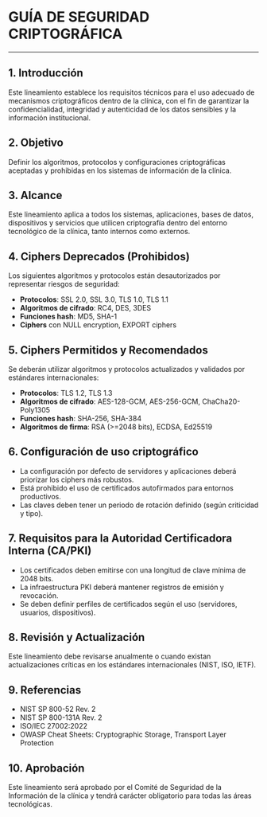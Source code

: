 # **GUÍA DE SEGURIDAD CRIPTOGRÁFICA**

---

## **1. Introducción**
Este lineamiento establece los requisitos técnicos para el uso adecuado de mecanismos criptográficos dentro de la clínica, con el fin de garantizar la confidencialidad, integridad y autenticidad de los datos sensibles y la información institucional.

## **2. Objetivo**
Definir los algoritmos, protocolos y configuraciones criptográficas aceptadas y prohibidas en los sistemas de información de la clínica.

## **3. Alcance**
Este lineamiento aplica a todos los sistemas, aplicaciones, bases de datos, dispositivos y servicios que utilicen criptografía dentro del entorno tecnológico de la clínica, tanto internos como externos.

## **4. Ciphers Deprecados (Prohibidos)**
Los siguientes algoritmos y protocolos están desautorizados por representar riesgos de seguridad:

- **Protocolos**: SSL 2.0, SSL 3.0, TLS 1.0, TLS 1.1
- **Algoritmos de cifrado**: RC4, DES, 3DES
- **Funciones hash**: MD5, SHA-1
- **Ciphers** con NULL encryption, EXPORT ciphers

## **5. Ciphers Permitidos y Recomendados**
Se deberán utilizar algoritmos y protocolos actualizados y validados por estándares internacionales:

- **Protocolos**: TLS 1.2, TLS 1.3
- **Algoritmos de cifrado**: AES-128-GCM, AES-256-GCM, ChaCha20-Poly1305
- **Funciones hash**: SHA-256, SHA-384
- **Algoritmos de firma**: RSA (>=2048 bits), ECDSA, Ed25519

## **6. Configuración de uso criptográfico**
- La configuración por defecto de servidores y aplicaciones deberá priorizar los ciphers más robustos.
- Está prohibido el uso de certificados autofirmados para entornos productivos.
- Las claves deben tener un periodo de rotación definido (según criticidad y tipo).

## **7. Requisitos para la Autoridad Certificadora Interna (CA/PKI)**
- Los certificados deben emitirse con una longitud de clave mínima de 2048 bits.
- La infraestructura PKI deberá mantener registros de emisión y revocación.
- Se deben definir perfiles de certificados según el uso (servidores, usuarios, dispositivos).

## **8. Revisión y Actualización**
Este lineamiento debe revisarse anualmente o cuando existan actualizaciones críticas en los estándares internacionales (NIST, ISO, IETF).

## **9. Referencias**
- NIST SP 800-52 Rev. 2
- NIST SP 800-131A Rev. 2
- ISO/IEC 27002:2022
- OWASP Cheat Sheets: Cryptographic Storage, Transport Layer Protection

## **10. Aprobación**
Este lineamiento será aprobado por el Comité de Seguridad de la Información de la clínica y tendrá carácter obligatorio para todas las áreas tecnológicas.
